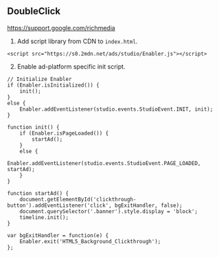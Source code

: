## DoubleClick
<https://support.google.com/richmedia>

1) Add script library from CDN to `index.html`.
```script-lib
<script src="https://s0.2mdn.net/ads/studio/Enabler.js"></script>
```

2) Enable ad-platform specific init script.
```script-init
// Initialize Enabler
if (Enabler.isInitialized()) {
    init();
}
else {
    Enabler.addEventListener(studio.events.StudioEvent.INIT, init);
}

function init() {
    if (Enabler.isPageLoaded()) {
        startAd();
    }
    else {
        Enabler.addEventListener(studio.events.StudioEvent.PAGE_LOADED, startAd);
    }
}

function startAd() {
    document.getElementById('clickthrough-button').addEventListener('click', bgExitHandler, false);
    document.querySelector('.banner').style.display = 'block';
    timeline.init();
}

var bgExitHandler = function(e) {
    Enabler.exit('HTML5_Background_Clickthrough');
};
```
